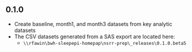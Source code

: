 ## 0.1.0

- Create baseline, month1, and month3 datasets from key analytic datasets
- The CSV datasets generated from a SAS export are located here:
  - `\\rfawin\bwh-sleepepi-homepap\nsrr-prep\_releases\0.1.0.beta5`
